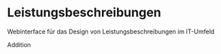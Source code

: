 Leistungsbeschreibungen
=======================

Webinterface für das Design von Leistungsbeschreibungen im IT-Umfeld

Addition
